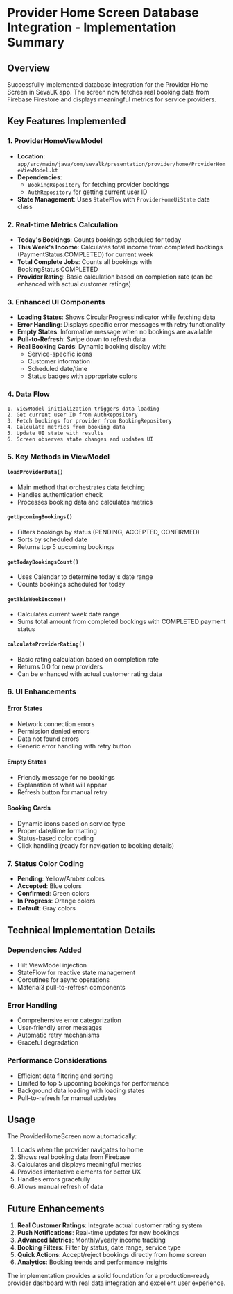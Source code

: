 # Provider Home Screen Database Integration - Implementation Summary

## Overview
Successfully implemented database integration for the Provider Home Screen in SevaLK app. The screen now fetches real booking data from Firebase Firestore and displays meaningful metrics for service providers.

## Key Features Implemented

### 1. ProviderHomeViewModel
- **Location**: `app/src/main/java/com/sevalk/presentation/provider/home/ProviderHomeViewModel.kt`
- **Dependencies**: 
  - `BookingRepository` for fetching provider bookings
  - `AuthRepository` for getting current user ID
- **State Management**: Uses `StateFlow` with `ProviderHomeUiState` data class

### 2. Real-time Metrics Calculation
- **Today's Bookings**: Counts bookings scheduled for today
- **This Week's Income**: Calculates total income from completed bookings (PaymentStatus.COMPLETED) for current week
- **Total Complete Jobs**: Counts all bookings with BookingStatus.COMPLETED
- **Provider Rating**: Basic calculation based on completion rate (can be enhanced with actual customer ratings)

### 3. Enhanced UI Components
- **Loading States**: Shows CircularProgressIndicator while fetching data
- **Error Handling**: Displays specific error messages with retry functionality
- **Empty States**: Informative message when no bookings are available
- **Pull-to-Refresh**: Swipe down to refresh data
- **Real Booking Cards**: Dynamic booking display with:
  - Service-specific icons
  - Customer information
  - Scheduled date/time
  - Status badges with appropriate colors

### 4. Data Flow
```
1. ViewModel initialization triggers data loading
2. Get current user ID from AuthRepository
3. Fetch bookings for provider from BookingRepository
4. Calculate metrics from booking data
5. Update UI state with results
6. Screen observes state changes and updates UI
```

### 5. Key Methods in ViewModel

#### `loadProviderData()`
- Main method that orchestrates data fetching
- Handles authentication check
- Processes booking data and calculates metrics

#### `getUpcomingBookings()`
- Filters bookings by status (PENDING, ACCEPTED, CONFIRMED)
- Sorts by scheduled date
- Returns top 5 upcoming bookings

#### `getTodayBookingsCount()`
- Uses Calendar to determine today's date range
- Counts bookings scheduled for today

#### `getThisWeekIncome()`
- Calculates current week date range
- Sums total amount from completed bookings with COMPLETED payment status

#### `calculateProviderRating()`
- Basic rating calculation based on completion rate
- Returns 0.0 for new providers
- Can be enhanced with actual customer rating data

### 6. UI Enhancements

#### Error States
- Network connection errors
- Permission denied errors
- Data not found errors
- Generic error handling with retry button

#### Empty States
- Friendly message for no bookings
- Explanation of what will appear
- Refresh button for manual retry

#### Booking Cards
- Dynamic icons based on service type
- Proper date/time formatting
- Status-based color coding
- Click handling (ready for navigation to booking details)

### 7. Status Color Coding
- **Pending**: Yellow/Amber colors
- **Accepted**: Blue colors
- **Confirmed**: Green colors
- **In Progress**: Orange colors
- **Default**: Gray colors

## Technical Implementation Details

### Dependencies Added
- Hilt ViewModel injection
- StateFlow for reactive state management
- Coroutines for async operations
- Material3 pull-to-refresh components

### Error Handling
- Comprehensive error categorization
- User-friendly error messages
- Automatic retry mechanisms
- Graceful degradation

### Performance Considerations
- Efficient data filtering and sorting
- Limited to top 5 upcoming bookings for performance
- Background data loading with loading states
- Pull-to-refresh for manual updates

## Usage
The ProviderHomeScreen now automatically:
1. Loads when the provider navigates to home
2. Shows real booking data from Firebase
3. Calculates and displays meaningful metrics
4. Provides interactive elements for better UX
5. Handles errors gracefully
6. Allows manual refresh of data

## Future Enhancements
1. **Real Customer Ratings**: Integrate actual customer rating system
2. **Push Notifications**: Real-time updates for new bookings
3. **Advanced Metrics**: Monthly/yearly income tracking
4. **Booking Filters**: Filter by status, date range, service type
5. **Quick Actions**: Accept/reject bookings directly from home screen
6. **Analytics**: Booking trends and performance insights

The implementation provides a solid foundation for a production-ready provider dashboard with real data integration and excellent user experience.
